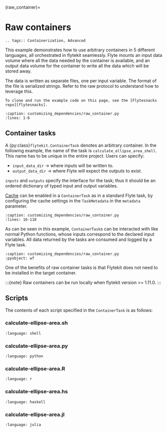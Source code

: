 (raw_container)=

# Raw containers

```{eval-rst}
.. tags:: Containerization, Advanced
```

This example demonstrates how to use arbitrary containers in 5 different languages, all orchestrated in flytekit seamlessly. Flyte mounts an input data volume where all the data needed by the container is available, and an output data volume for the container to write all the data which will be stored away.

The data is written as separate files, one per input variable. The format of the file is serialized strings.
Refer to the raw protocol to understand how to leverage this.

```{note}
To clone and run the example code on this page, see the [Flytesnacks repo][flytesnacks].
```

```{rli} https://raw.githubusercontent.com/flyteorg/flytesnacks/69dbe4840031a85d79d9ded25f80397c6834752d/examples/customizing_dependencies/customizing_dependencies/raw_container.py
:caption: customizing_dependencies/raw_container.py
:lines: 1-6
```

## Container tasks

A {py:class}`flytekit.ContainerTask` denotes an arbitrary container. In the following example, the name of the task
is `calculate_ellipse_area_shell`. This name has to be unique in the entire project. Users can specify:

- `input_data_dir` -> where inputs will be written to.
- `output_data_dir` -> where Flyte will expect the outputs to exist.

`inputs` and `outputs` specify the interface for the task; thus it should be an ordered dictionary of typed input and
output variables.

[Cache](https://docs.flyte.org/en/latest/user_guide/development_lifecycle/caching.html) can be enabled in a `ContainerTask` as in a standard Flyte task, by configuring the cache settings in the `TaskMetadata` in the `metadata` parameter.

```{rli} https://raw.githubusercontent.com/flyteorg/flytesnacks/69dbe4840031a85d79d9ded25f80397c6834752d/examples/customizing_dependencies/customizing_dependencies/raw_container.py
:caption: customizing_dependencies/raw_container.py
:lines: 16-118
```

As can be seen in this example, `ContainerTask`s can be interacted with like normal Python functions, whose inputs
correspond to the declared input variables. All data returned by the tasks are consumed and logged by a Flyte task.

```{rli} https://raw.githubusercontent.com/flyteorg/flytesnacks/69dbe4840031a85d79d9ded25f80397c6834752d/examples/customizing_dependencies/customizing_dependencies/raw_container.py
:caption: customizing_dependencies/raw_container.py
:pyobject: wf
```

One of the benefits of raw container tasks is that Flytekit does not need to be installed in the target container.

:::{note}
Raw containers can be run locally when flytekit version >= 1.11.0.
:::

## Scripts

The contents of each script specified in the `ContainerTask` is as follows:

### calculate-ellipse-area.sh

```{literalinclude} raw-containers-supporting-files/per-language/shell/calculate-ellipse-area.sh
:language: shell
```

### calculate-ellipse-area.py

```{literalinclude} raw-containers-supporting-files/per-language/python/calculate-ellipse-area.py
:language: python
```

### calculate-ellipse-area.R

```{literalinclude} raw-containers-supporting-files/per-language/r/calculate-ellipse-area.R
:language: r
```

### calculate-ellipse-area.hs

```{literalinclude} raw-containers-supporting-files/per-language/haskell/calculate-ellipse-area.hs
:language: haskell
```

### calculate-ellipse-area.jl

```{literalinclude} raw-containers-supporting-files/per-language/julia/calculate-ellipse-area.jl
:language: julia
```

[flytesnacks]: https://github.com/flyteorg/flytesnacks/tree/master/examples/customizing_dependencies/
